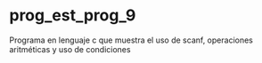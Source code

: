 # prog_est_prog_9
Programa en lenguaje c que muestra el uso de scanf, operaciones aritméticas y uso de condiciones
